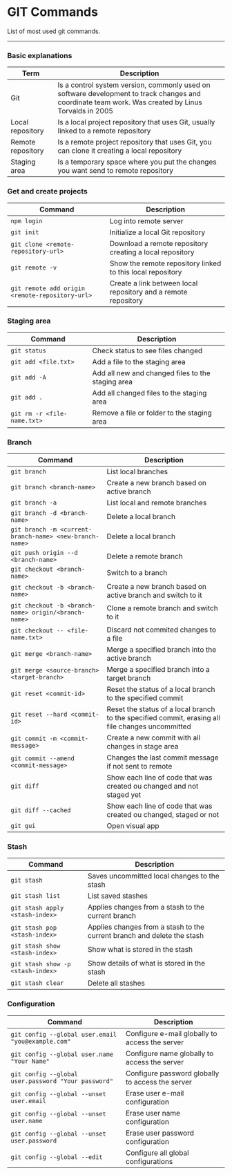 GIT Commands
============

List of most used git commands.
___

### Basic explanations
| Term | Description |
| ------- | --------- |
| Git | Is a control system version, commonly used on software development to track changes and coordinate team work. Was created by Linus Torvalds in 2005 |
| Local repository | Is a local project repository that uses Git, usually linked to a remote repository |
| Remote repository | Is a remote project repository that uses Git, you can clone it creating a local repository |
| Staging area | Is a temporary space where you put the changes you want send to remote repository |

### Get and create projects
| Command | Description |
| ------- | --------- |
| `npm login` | Log into remote server |
| `git init` | Initialize a local Git repository |
| `git clone <remote-repository-url>` | Download a remote repository creating a local repository |
| `git remote -v` | Show the remote repository linked to this local repository |
| `git remote add origin <remote-repository-url>` | Create a link between local repository and a remote repository |

### Staging area
| Command | Description |
| ------- | --------- |
| `git status` | Check status to see files changed |
| `git add <file.txt>` | Add a file to the staging area |
| `git add -A` | Add all new and changed files to the staging area |
| `git add .` | Add all changed files to the staging area |
| `git rm -r <file-name.txt>` | Remove a file or folder to the staging area |

### Branch
| Command | Description |
| ------- | --------- |
| `git branch` | List local branches |
| `git branch <branch-name>`| Create a new branch based on active branch |
| `git branch -a` | List local and remote branches |
| `git branch -d <branch-name>`| Delete a local branch |
| `git branch -m <current-branch-name> <new-branch-name>`| Delete a local branch |
| `git push origin --d <branch-name>`| Delete a remote branch |
| `git checkout <branch-name>` | Switch to a branch |
| `git checkout -b <branch-name>` | Create a new branch based on active branch and switch to it |
| `git checkout -b <branch-name> origin/<branch-name>` | Clone a remote branch and switch to it |
| `git checkout -- <file-name.txt>` | Discard not commited changes to a file |
| `git merge <branch-name>` | Merge a specified branch into the active branch |
| `git merge <source-branch> <target-branch>` | Merge a specified branch into a target branch |
| `git reset <commit-id>` | Reset the status of a local branch to the specified commit |
| `git reset --hard <commit-id>` | Reset the status of a local branch to the specified commit, erasing all file changes uncommitted |
| `git commit -m <commit-message>` | Create a new commit with all changes in stage area |
| `git commit --amend <commit-message>` | Changes the last commit message if not sent to remote |
| `git diff` | Show each line of code that was created ou changed and not staged yet |
| `git diff --cached` | Show each line of code that was created ou changed, staged or not |
| `git gui` | Open visual app |

### Stash
| Command | Description |
| ------- | --------- |
| `git stash` | Saves uncommitted local changes to the stash |
| `git stash list` | List saved stashes |
| `git stash apply <stash-index>` | Applies changes from a stash to the current branch |
| `git stash pop <stash-index>` | Applies changes from a stash to the current branch and delete the stash |
| `git stash show <stash-index>` | Show what is stored in the stash |
| `git stash show -p <stash-index>` | Show details of what is stored in the stash |
| `git stash clear` | Delete all stashes |

### Configuration
| Command | Description |
| ------- | --------- |
| `git config --global user.email "you@example.com"` | Configure e-mail globally to access the server |
| `git config --global user.name "Your Name"` | Configure name globally to access the server |
| `git config --global user.password "Your password"` | Configure password globally to access the server |
| `git config --global --unset user.email` | Erase user e-mail configuration |
| `git config --global --unset user.name` | Erase user name configuration |
| `git config --global --unset user.password` | Erase user password configuration |
| `git config --global --edit` | Configure all global configurations |